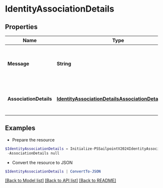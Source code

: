 # IdentityAssociationDetails
## Properties

Name | Type | Description | Notes
------------ | ------------- | ------------- | -------------
**Message** | **String** | any additional context information of the http call result | [optional] 
**AssociationDetails** | [**IdentityAssociationDetailsAssociationDetailsInner[]**](IdentityAssociationDetailsAssociationDetailsInner.md) | list of all the resource associations for the identity | [optional] 

## Examples

- Prepare the resource
```powershell
$IdentityAssociationDetails = Initialize-PSSailpointV2024IdentityAssociationDetails  -Message Identity cannot be deleted as it is owner of following resources `
 -AssociationDetails null
```

- Convert the resource to JSON
```powershell
$IdentityAssociationDetails | ConvertTo-JSON
```

[[Back to Model list]](../README.md#documentation-for-models) [[Back to API list]](../README.md#documentation-for-api-endpoints) [[Back to README]](../README.md)

